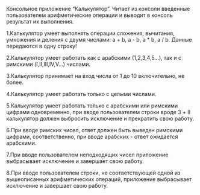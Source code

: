 Консольное приложение “Калькулятор”. Читает из консоли введенные пользователем арифметические операции и выводит в консоль результат их выполнения.

1.Калькулятор умеет выполнять операции сложения, вычитания, умножения и деления с двумя числами: a + b, a - b, a * b, a / b. Данные передаются в одну строку! 
 
2.Калькулятор умеет работать как с арабскими (1,2,3,4,5…), так и с римскими (I,II,III,IV,V…) числами.

3.Калькулятор принимает на вход числа от 1 до 10 включительно, не более. 

4.Калькулятор умеет работать только с целыми числами.

5.Калькулятор умеет работать только с арабскими или римскими цифрами одновременно, при вводе пользователем строки вроде 3 + II калькулятор должен выбросить исключение и прекратить свою работу.

6.При вводе римских чисел, ответ должен быть выведен римскими цифрами, соответственно, при вводе арабских - ответ ожидается арабскими.

7.При вводе пользователем неподходящих чисел приложение выбрасывает исключение и завершает свою работу.

8.При вводе пользователем строки, не соответствующей одной из вышеописанных арифметических операций, приложение выбрасывает исключение и завершает свою работу.

